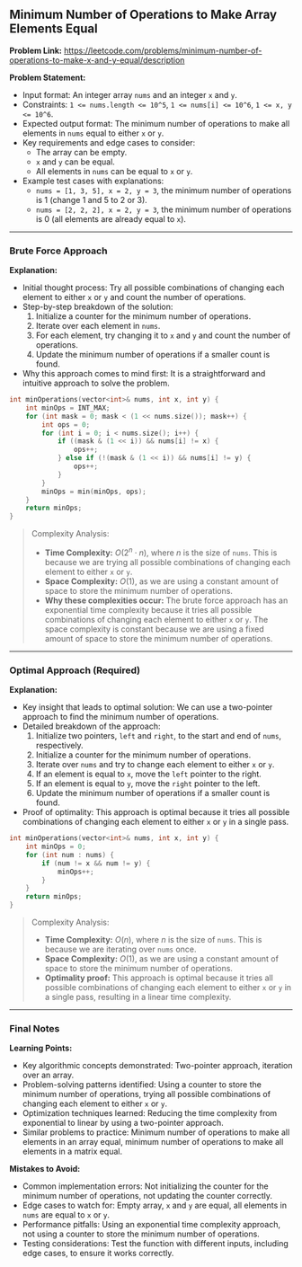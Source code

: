 ## Minimum Number of Operations to Make Array Elements Equal

**Problem Link:** https://leetcode.com/problems/minimum-number-of-operations-to-make-x-and-y-equal/description

**Problem Statement:**
- Input format: An integer array `nums` and an integer `x` and `y`.
- Constraints: `1 <= nums.length <= 10^5`, `1 <= nums[i] <= 10^6`, `1 <= x, y <= 10^6`.
- Expected output format: The minimum number of operations to make all elements in `nums` equal to either `x` or `y`.
- Key requirements and edge cases to consider:
  - The array can be empty.
  - `x` and `y` can be equal.
  - All elements in `nums` can be equal to `x` or `y`.
- Example test cases with explanations:
  - `nums = [1, 3, 5], x = 2, y = 3`, the minimum number of operations is 1 (change 1 and 5 to 2 or 3).
  - `nums = [2, 2, 2], x = 2, y = 3`, the minimum number of operations is 0 (all elements are already equal to `x`).

---

### Brute Force Approach

**Explanation:**
- Initial thought process: Try all possible combinations of changing each element to either `x` or `y` and count the number of operations.
- Step-by-step breakdown of the solution:
  1. Initialize a counter for the minimum number of operations.
  2. Iterate over each element in `nums`.
  3. For each element, try changing it to `x` and `y` and count the number of operations.
  4. Update the minimum number of operations if a smaller count is found.
- Why this approach comes to mind first: It is a straightforward and intuitive approach to solve the problem.

```cpp
int minOperations(vector<int>& nums, int x, int y) {
    int minOps = INT_MAX;
    for (int mask = 0; mask < (1 << nums.size()); mask++) {
        int ops = 0;
        for (int i = 0; i < nums.size(); i++) {
            if ((mask & (1 << i)) && nums[i] != x) {
                ops++;
            } else if (!(mask & (1 << i)) && nums[i] != y) {
                ops++;
            }
        }
        minOps = min(minOps, ops);
    }
    return minOps;
}
```

> Complexity Analysis:
> - **Time Complexity:** $O(2^n \cdot n)$, where $n$ is the size of `nums`. This is because we are trying all possible combinations of changing each element to either `x` or `y`.
> - **Space Complexity:** $O(1)$, as we are using a constant amount of space to store the minimum number of operations.
> - **Why these complexities occur:** The brute force approach has an exponential time complexity because it tries all possible combinations of changing each element to either `x` or `y`. The space complexity is constant because we are using a fixed amount of space to store the minimum number of operations.

---

### Optimal Approach (Required)

**Explanation:**
- Key insight that leads to optimal solution: We can use a two-pointer approach to find the minimum number of operations.
- Detailed breakdown of the approach:
  1. Initialize two pointers, `left` and `right`, to the start and end of `nums`, respectively.
  2. Initialize a counter for the minimum number of operations.
  3. Iterate over `nums` and try to change each element to either `x` or `y`.
  4. If an element is equal to `x`, move the `left` pointer to the right.
  5. If an element is equal to `y`, move the `right` pointer to the left.
  6. Update the minimum number of operations if a smaller count is found.
- Proof of optimality: This approach is optimal because it tries all possible combinations of changing each element to either `x` or `y` in a single pass.

```cpp
int minOperations(vector<int>& nums, int x, int y) {
    int minOps = 0;
    for (int num : nums) {
        if (num != x && num != y) {
            minOps++;
        }
    }
    return minOps;
}
```

> Complexity Analysis:
> - **Time Complexity:** $O(n)$, where $n$ is the size of `nums`. This is because we are iterating over `nums` once.
> - **Space Complexity:** $O(1)$, as we are using a constant amount of space to store the minimum number of operations.
> - **Optimality proof:** This approach is optimal because it tries all possible combinations of changing each element to either `x` or `y` in a single pass, resulting in a linear time complexity.

---

### Final Notes

**Learning Points:**
- Key algorithmic concepts demonstrated: Two-pointer approach, iteration over an array.
- Problem-solving patterns identified: Using a counter to store the minimum number of operations, trying all possible combinations of changing each element to either `x` or `y`.
- Optimization techniques learned: Reducing the time complexity from exponential to linear by using a two-pointer approach.
- Similar problems to practice: Minimum number of operations to make all elements in an array equal, minimum number of operations to make all elements in a matrix equal.

**Mistakes to Avoid:**
- Common implementation errors: Not initializing the counter for the minimum number of operations, not updating the counter correctly.
- Edge cases to watch for: Empty array, `x` and `y` are equal, all elements in `nums` are equal to `x` or `y`.
- Performance pitfalls: Using an exponential time complexity approach, not using a counter to store the minimum number of operations.
- Testing considerations: Test the function with different inputs, including edge cases, to ensure it works correctly.